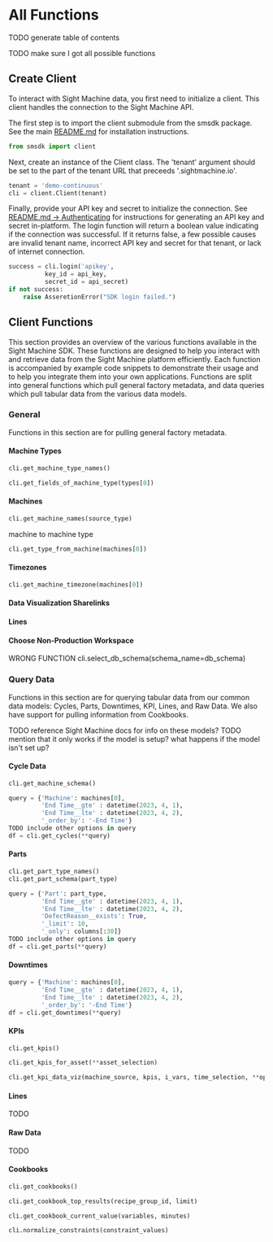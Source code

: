 # All Functions

TODO generate table of contents

TODO make sure I got all possible functions




## Create Client

To interact with Sight Machine data, you first need to initialize a client. This client handles the connection to the Sight Machine API.

The first step is to import the client submodule from the smsdk package. See the main [README.md](../README.md#installation) for installation instructions.

```python
from smsdk import client
```

Next, create an instance of the Client class. The 'tenant' argument should be set to the part of the tenant URL that preceeds '.sightmachine.io'. 

```python
tenant = 'demo-continuous'
cli = client.Client(tenant)
```

Finally, provide your API key and secret to initialize the connection. See [README.md -> Authenticating](../README.md#authenticating) for instructions for generating an API key and secret in-platform. The login function will return a boolean value indicating if the connection was successful. If it returns false, a few possible causes are invalid tenant name, incorrect API key and secret for that tenant, or lack of internet connection.

```python
success = cli.login('apikey', 
          key_id = api_key, 
          secret_id = api_secret)
if not success:
    raise AsseretionError("SDK login failed.")
```




## Client Functions

This section provides an overview of the various functions available in the Sight Machine SDK. These functions are designed to help you interact with and retrieve data from the Sight Machine platform efficiently. Each function is accompanied by example code snippets to demonstrate their usage and to help you integrate them into your own applications. Functions are split into general functions which pull general factory metadata, and data queries which pull tabular data from the various data models.


### General

Functions in this section are for pulling general factory metadata.


#### Machine Types

```python
cli.get_machine_type_names()
```

```python
cli.get_fields_of_machine_type(types[0])
```

#### Machines
```python
cli.get_machine_names(source_type)
```

machine to machine type
```python
cli.get_type_from_machine(machines[0])
```

#### Timezones
```python
cli.get_machine_timezone(machines[0])
```

#### Data Visualization Sharelinks



#### Lines



#### Choose Non-Production Workspace
WRONG FUNCTION cli.select_db_schema(schema_name=db_schema)


### Query Data
Functions in this section are for querying tabular data from our common data models: Cycles, Parts, Downtimes, KPI, Lines, and Raw Data. We also have support for pulling information from Cookbooks.

TODO reference Sight Machine docs for info on these models?
TODO mention that it only works if the model is setup? what happens if the model isn't set up?


#### Cycle Data
```python
cli.get_machine_schema()
```

```python
query = {'Machine': machines[0],
         'End Time__gte' : datetime(2023, 4, 1), 
         'End Time__lte' : datetime(2023, 4, 2), 
         '_order_by': '-End Time'}
TODO include other options in query 
df = cli.get_cycles(**query)
```

#### Parts
```python
cli.get_part_type_names()
cli.get_part_schema(part_type)
```

```python
query = {'Part': part_type,
         'End Time__gte' : datetime(2023, 4, 1), 
         'End Time__lte' : datetime(2023, 4, 2),
         'DefectReason__exists': True,
         '_limit': 10,
         '_only': columns[:30]}
TODO include other options in query 
df = cli.get_parts(**query)
```

#### Downtimes
```python
query = {'Machine': machines[0],
         'End Time__gte' : datetime(2023, 4, 1), 
         'End Time__lte' : datetime(2023, 4, 2), 
         '_order_by': '-End Time'}
df = cli.get_downtimes(**query)
```

#### KPIs
```python
cli.get_kpis()
```

```python
cli.get_kpis_for_asset(**asset_selection)
```

```python
cli.get_kpi_data_viz(machine_source, kpis, i_vars, time_selection, **optional_data_viz_query)
```

#### Lines
TODO


#### Raw Data
TODO


#### Cookbooks
```python
cli.get_cookbooks()
```

```python
cli.get_cookbook_top_results(recipe_group_id, limit)
```

```python
cli.get_cookbook_current_value(variables, minutes)
```

```python
cli.normalize_constraints(constraint_values)
```

